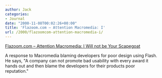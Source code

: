 ```yaml
---
author: Jack
categories:
- Journal
date: "2000-11-08T00:02:26+00:00"
title: 'Flazoom.com – Attention Macromedia: I'
url: /2000/flazoomcom-attention-macromedia-i/
---
```


[Flazoom.com &#8211; Attention Macromedia: I Will not be Your Scapegoat][1]

A response to Macromedia blaming developers for poor design using Flash. He says, "A company can not promote bad usability with every award it hands out and then blame the developers for their products poor reputation."

 [1]: http://www.flazoom.com/news/scapegoat_11012000.shtml